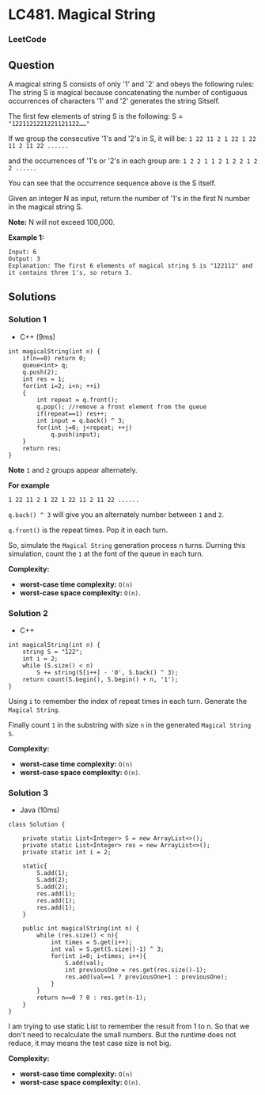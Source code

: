 # LC481. Magical String

### LeetCode

## Question

A magical string S consists of only '1' and '2' and obeys the following rules:
The string S is magical because concatenating the number of contiguous occurrences of characters '1' and '2' generates the string Sitself.

The first few elements of string S is the following: S = `"1221121221221121122……"`

If we group the consecutive '1's and '2's in S, it will be:
`1 22 11 2 1 22 1 22 11 2 11 22 ......`

and the occurrences of '1's or '2's in each group are:
`1 2 2 1 1 2 1 2 2 1 2 2 ......`

You can see that the occurrence sequence above is the S itself.

Given an integer N as input, return the number of '1's in the first N number in the magical string S.

**Note:** N will not exceed 100,000.

**Example 1:**

```
Input: 6
Output: 3
Explanation: The first 6 elements of magical string S is "122112" and it contains three 1's, so return 3.
```

## Solutions

### Solution 1

* C++ (9ms)
```
int magicalString(int n) {
    if(n==0) return 0;
    queue<int> q;
    q.push(2);
    int res = 1;
    for(int i=2; i<n; ++i)
    {
        int repeat = q.front();
        q.pop(); //remove a front element from the queue
        if(repeat==1) res++;
        int input = q.back() ^ 3;
        for(int j=0; j<repeat; ++j)
            q.push(input);
    }
    return res;
}
```

**Note** `1` and `2` groups appear alternately.

**For example**

```
1 22 11 2 1 22 1 22 11 2 11 22 ......
```

`q.back() ^ 3` will give you an alternately number between `1` and `2`.

`q.front()` is the repeat times. Pop it in each turn.

So, simulate the `Magical String` generation process n turns. Durning this simulation, count the `1` at the font of the queue in each turn.

**Complexity:**

* **worst-case time complexity:** `O(n)`
* **worst-case space complexity:** `O(n)`.

### Solution 2

* C++
```
int magicalString(int n) {
    string S = "122";
    int i = 2;
    while (S.size() < n)
        S += string(S[i++] - '0', S.back() ^ 3);
    return count(S.begin(), S.begin() + n, '1');
}
```

Using `i` to remember the index of repeat times in each turn. Generate the `Magical String`.

Finally count `1` in the substring with size `n` in the generated `Magical String` `S`.

**Complexity:**

* **worst-case time complexity:** `O(n)`
* **worst-case space complexity:** `O(n)`.

### Solution 3

* Java (10ms)
```
class Solution {
    
    private static List<Integer> S = new ArrayList<>();
    private static List<Integer> res = new ArrayList<>();
    private static int i = 2;
    
    static{
        S.add(1);
        S.add(2);
        S.add(2);
        res.add(1);
        res.add(1);
        res.add(1);
    }

    public int magicalString(int n) {
        while (res.size() < n){
            int times = S.get(i++);
            int val = S.get(S.size()-1) ^ 3;
            for(int i=0; i<times; i++){
                S.add(val);
                int previousOne = res.get(res.size()-1);
                res.add(val==1 ? previousOne+1 : previousOne);
            }
        }
        return n==0 ? 0 : res.get(n-1);
    }
}
```

I am trying to use static List to remember the result from 1 to n. So that we don't need to recalculate the small numbers. But the runtime does not reduce, it may means the test case size is not big.

**Complexity:**

* **worst-case time complexity:** `O(n)`
* **worst-case space complexity:** `O(n)`.
